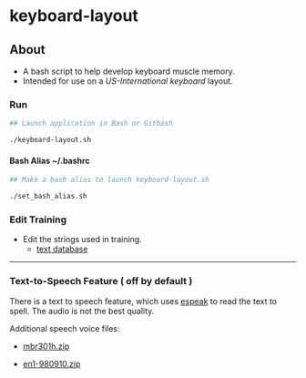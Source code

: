 # keyboard-layout

## About

* A bash script to help develop keyboard muscle memory.
* Intended for use on a *US-International keyboard* layout.

### Run

```sh
## Launch application in Bash or Gitbash

./keyboard-layout.sh
```

#### Bash Alias ~/.bashrc
```sh
## Make a bash alias to launch keyboard-layout.sh

./set_bash_alias.sh
```

### Edit Training

* Edit the strings used in training.
    * [text database](text-files/README.md)

---

### Text-to-Speech Feature ( off by default )

There is a text to speech feature, which uses [espeak](http://espeak.sourceforge.net/) to read the text to spell. The audio is not the best quality.

Additional speech voice files:

* [mbr301h.zip](https://web.archive.org/web/20180627172600/http://www.tcts.fpms.ac.be/synthesis/mbrola/bin/pclinux/mbr301h.zip)

* [en1-980910.zip](https://web.archive.org/web/20160706052143/http://www.tcts.fpms.ac.be/synthesis/mbrola/dba/en1/en1-980910.zip)
